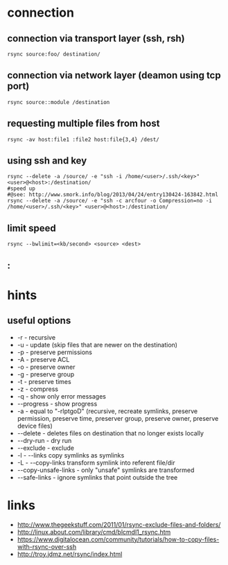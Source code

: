 # connection

## connection via transport layer (ssh, rsh)

    rsync source:foo/ destination/

## connection via network layer (deamon using tcp port)

    rsync source::module /destination

## requesting multiple files from host

    rsync -av host:file1 :file2 host:file{3,4} /dest/

## using ssh and key

    rsync --delete -a /source/ -e "ssh -i /home/<user>/.ssh/<key>" <user>@<host>:/destination/
    #speed up
    #@see: http://www.smork.info/blog/2013/04/24/entry130424-163842.html
    rsync --delete -a /source/ -e "ssh -c arcfour -o Compression=no -i /home/<user>/.ssh/<key>" <user>@<host>:/destination/

## limit speed

    rsync --bwlimit=<kb/second> <source> <dest>

## :

# hints

## useful options

* -r                    -   recursive
* -u                    -   update (skip files that are newer on the destination)
* -p                    -   preserve permissions
* -A                    -   preserve ACL
* -o                    -   preserve owner
* -g                    -   preserve group
* -t                    -   preserve times
* -z                    -   compress
* -q                    -   show only error messages
* --progress            -   show progress
* -a                    -   equal to "-rlptgoD" (recursive, recreate symlinks, preserve permission, preserve time, preserver group, preserve owner, preserve device files)
* --delete              -   deletes files on destination that no longer exists locally
* --dry-run             -   dry run
* --exclude <directory> -   exclude <directory>
* -l                    -   --links copy symlinks as symlinks
* -L                    -   --copy-links transform symlink into referent file/dir
* --copy-unsafe-links   -   only "unsafe" symlinks are transformed
* --safe-links          -   ignore symlinks that point outside the tree

# links

* http://www.thegeekstuff.com/2011/01/rsync-exclude-files-and-folders/
* http://linux.about.com/library/cmd/blcmdl1_rsync.htm
* https://www.digitalocean.com/community/tutorials/how-to-copy-files-with-rsync-over-ssh
* http://troy.jdmz.net/rsync/index.html

